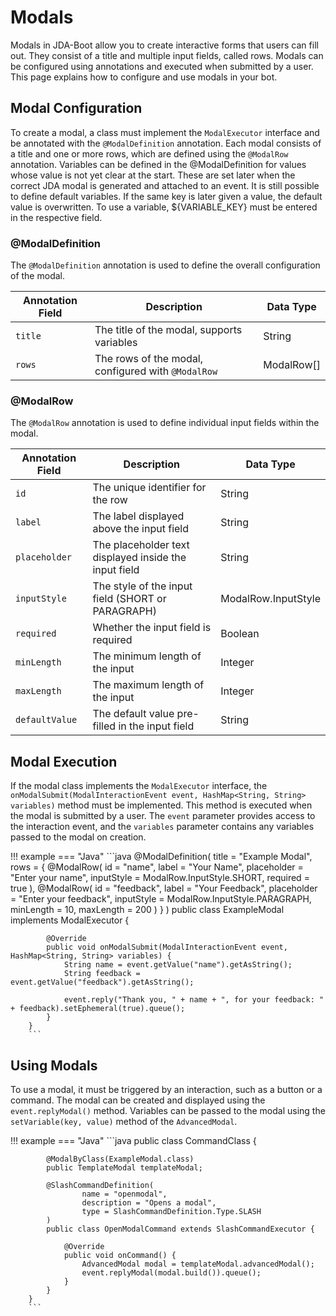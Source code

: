 # Modals

Modals in JDA-Boot allow you to create interactive forms that users can fill out. They consist of a title and multiple input fields, called rows. Modals can be configured using annotations and executed when submitted by a user. This page explains how to configure and use modals in your bot.

## Modal Configuration

To create a modal, a class must implement the `ModalExecutor` interface and be annotated with the `@ModalDefinition` annotation. Each modal consists of a title and one or more rows, which are defined using the `@ModalRow` annotation. Variables can be defined in the @ModalDefinition for values whose value is not yet clear at the start. These are set later when the correct JDA modal is generated and attached to an event. It is still possible to define default variables. If the same key is later given a value, the default value is overwritten. To use a variable, ${VARIABLE_KEY} must be entered in the respective field.

### @ModalDefinition

The `@ModalDefinition` annotation is used to define the overall configuration of the modal.

| Annotation Field | Description                                        | Data Type  |
|------------------|----------------------------------------------------|------------|
| `title`          | The title of the modal, supports variables         | String     |
| `rows`           | The rows of the modal, configured with `@ModalRow` | ModalRow[] |

### @ModalRow

The `@ModalRow` annotation is used to define individual input fields within the modal.

| Annotation Field | Description                                           | Data Type           |
|------------------|-------------------------------------------------------|---------------------|
| `id`             | The unique identifier for the row                     | String              |
| `label`          | The label displayed above the input field             | String              |
| `placeholder`    | The placeholder text displayed inside the input field | String              |
| `inputStyle`     | The style of the input field (SHORT or PARAGRAPH)     | ModalRow.InputStyle |
| `required`       | Whether the input field is required                   | Boolean             |
| `minLength`      | The minimum length of the input                       | Integer             |
| `maxLength`      | The maximum length of the input                       | Integer             |
| `defaultValue`   | The default value pre-filled in the input field       | String              |

## Modal Execution

If the modal class implements the `ModalExecutor` interface, the `onModalSubmit(ModalInteractionEvent event, HashMap<String, String> variables)` method must be implemented. This method is executed when the modal is submitted by a user. The `event` parameter provides access to the interaction event, and the `variables` parameter contains any variables passed to the modal on creation.

!!! example
    === "Java"
        ```java
        @ModalDefinition(
            title = "Example Modal",
            rows = {
                @ModalRow(
                    id = "name",
                    label = "Your Name",
                    placeholder = "Enter your name",
                    inputStyle = ModalRow.InputStyle.SHORT,
                    required = true
                ),
                @ModalRow(
                    id = "feedback",
                    label = "Your Feedback",
                    placeholder = "Enter your feedback",
                    inputStyle = ModalRow.InputStyle.PARAGRAPH,
                    minLength = 10,
                    maxLength = 200
                )
            }
        )
        public class ExampleModal implements ModalExecutor {
        
            @Override
            public void onModalSubmit(ModalInteractionEvent event, HashMap<String, String> variables) {
                String name = event.getValue("name").getAsString();
                String feedback = event.getValue("feedback").getAsString();

                event.reply("Thank you, " + name + ", for your feedback: " + feedback).setEphemeral(true).queue();
            }
        }
        ```

## Using Modals

To use a modal, it must be triggered by an interaction, such as a button or a command. The modal can be created and displayed using the `event.replyModal()` method. Variables can be passed to the modal using the `setVariable(key, value)` method of the `AdvancedModal`.

!!! example
    === "Java"
        ```java
        public class CommandClass {

            @ModalByClass(ExampleModal.class)
            public TemplateModal templateModal;
            
            @SlashCommandDefinition(
                    name = "openmodal",
                    description = "Opens a modal",
                    type = SlashCommandDefinition.Type.SLASH
            )
            public class OpenModalCommand extends SlashCommandExecutor {
    
                @Override
                public void onCommand() {
                    AdvancedModal modal = templateModal.advancedModal();
                    event.replyModal(modal.build()).queue();
                }
            }
        }
        ```